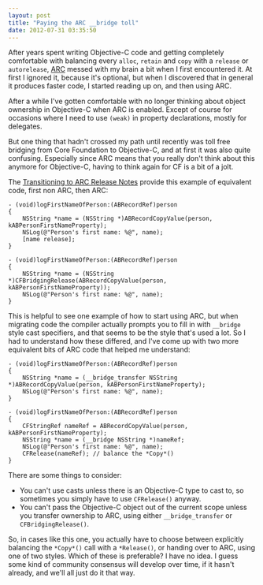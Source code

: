 ```yaml
---
layout: post
title: "Paying the ARC __bridge toll"
date: 2012-07-31 03:35:50
---
```

After years spent writing Objective-C code and getting completely comfortable with balancing every `alloc`, `retain` and `copy` with a `release` or `autorelease`, [ARC](http://developer.apple.com/documentation/Cocoa/Conceptual/MemoryMgmt/) messed with my brain a bit when I first encountered it. At first I ignored it, because it's optional, but when I discovered that in general it produces faster code, I started reading up on, and then using ARC.

After a while I've gotten comfortable with no longer thinking about object ownership in Objective-C when ARC is enabled. Except of course for occasions where I need to use `(weak)` in property declarations, mostly for delegates.

But one thing that hadn't crossed my path until recently was toll free bridging from Core Foundation to Objective-C, and at first it was also quite confusing. Especially since ARC means that you really don't think about this anymore for Objective-C, having to think again for CF is a bit of a jolt.

The [Transitioning to ARC Release Notes](http://developer.apple.com/library/mac/releasenotes/ObjectiveC/RN-TransitioningToARC/Introduction/Introduction.html) provide this example of equivalent code, first non ARC, then ARC:

	- (void)logFirstNameOfPerson:(ABRecordRef)person
	{
		NSString *name = (NSString *)ABRecordCopyValue(person, kABPersonFirstNameProperty);
		NSLog(@"Person's first name: %@", name);
		[name release];
	}

	- (void)logFirstNameOfPerson:(ABRecordRef)person
	{
		NSString *name = (NSString *)CFBridgingRelease(ABRecordCopyValue(person, kABPersonFirstNameProperty));
		NSLog(@"Person's first name: %@", name);
	}

This is helpful to see one example of how to start using ARC, but when migrating code the compiler actually prompts you to fill in with `__bridge` style cast specifiers, and that seems to be the style that's used a lot. So I had to understand how these differed, and I've come up with two more equivalent bits of ARC code that helped me understand:

	- (void)logFirstNameOfPerson:(ABRecordRef)person
	{
		NSString *name = (__bridge_transfer NSString *)ABRecordCopyValue(person, kABPersonFirstNameProperty);
		NSLog(@"Person's first name: %@", name);
	}

	- (void)logFirstNameOfPerson:(ABRecordRef)person
	{
		CFStringRef nameRef = ABRecordCopyValue(person, kABPersonFirstNameProperty);
		NSString *name = (__bridge NSString *)nameRef;
		NSLog(@"Person's first name: %@", name);
		CFRelease(nameRef); // balance the *Copy*()
	}

There are some things to consider:

- You can't use casts unless there is an Objective-C type to cast to, so sometimes you simply have to use `CFRelease()` anyway.
- You can't pass the Objective-C object out of the current scope unless you transfer ownership to ARC, using either `__bridge_transfer` or `CFBridgingRelease()`.

So, in cases like this one, you actually have to choose between explicitly balancing the `*Copy*()` call with a `*Release()`, or handing over to ARC, using one of two styles. Which of these is preferable? I have no idea. I guess some kind of community consensus will develop over time, if it hasn't already, and we'll all just do it that way.
